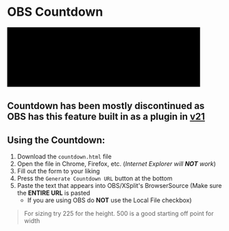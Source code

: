 # OBS Countdown

![Countdown Preview](dev/countdown.gif)

## **Countdown has been mostly discontinued as OBS has this feature built in as a plugin in [v21](https://github.com/jp9000/obs-studio/releases/tag/21.0.0)**

## Using the Countdown:

1. Download the `countdown.html` file
2. Open the file in Chrome, Firefox, etc. (*Internet Explorer will **NOT** work*)
3. Fill out the form to your liking
4. Press the `Generate Countdown URL` button at the bottom
5. Paste the text that appears into OBS/XSplit's BrowserSource (Make sure the **ENTIRE URL** is pasted
   - If you are using OBS do **NOT** use the Local File checkbox)

> For sizing try 225 for the height. 500 is a good starting off point for width
